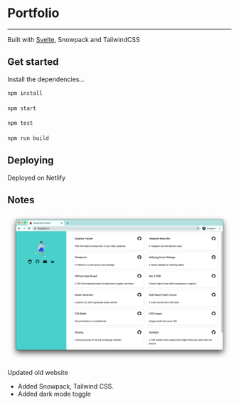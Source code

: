 # Portfolio
---

Built with [Svelte](https://svelte.dev), Snowpack and TailwindCSS

## Get started

Install the dependencies...

```bash
npm install

npm start

npm test

npm run build
```

## Deploying
Deployed on Netlify


## Notes

![revamped](portfolio_2019.png)

Updated old website
- Added Snowpack, Tailwind CSS. 
- Added dark mode toggle